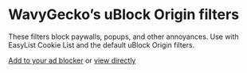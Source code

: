 # WavyGecko’s uBlock Origin filters

These filters block paywalls, popups, and other annoyances. Use with EasyList Cookie List and the default uBlock Origin filters.

[Add to your ad blocker](https://subscribe.adblockplus.org/?location=https://raw.githubusercontent.com/wavygecko/ubo-filters/main/list.txt&title=WavyGecko’s%20uBlock%20filters) or [view directly](https://raw.githubusercontent.com/wavygecko/ubo-filters/main/list.txt)
